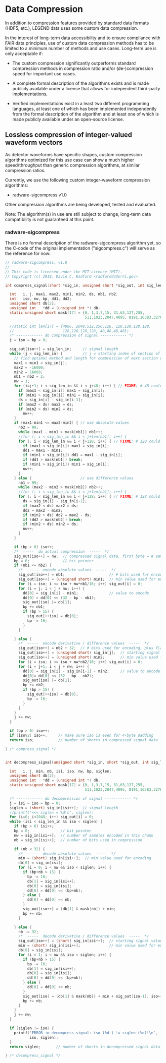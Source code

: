 # Data Compression

In addition to compression features provided by standard data formats (HDF5, etc.), LEGEND data uses some custom data compression.

In the interest of long-term data accessibility and to ensure compliance with FAIR data principles, use of custom data compression methods has to be limited to a minimum number of methods and use cases. Long-term use is only acceptable if:

*  The custom compression significantly outperforms standard compression methods in compression ratio and/or (de-)compression speed for important use cases.

* A complete formal description of the algorithms exists and is made publicly available under a license that allows for independent third-party implementations.

* Verified implementations exist in a least two different programming languages, at least one of which has been implemented independently from the formal description of the algorithm and at least one of which is made publicly available under an open-source license.


## Lossless compression of integer-valued waveform vectors

As detector waveforms have specific shapes, custom compression algorithms optimized for this use case can show a much higher speed/throughput than generic compression algorithms, at similar compression ratios.

Currently, we use the following custom integer-waveform compression algorithms:

* radware-sigcompress v1.0

Other compression algorithms are being developed, tested and evaluated.

Note: The algorithm(s) in use are still subject to change, long-term data compatibility is not guaranteed at this point.


### radware-sigcompress

There is no formal description of the radware-sigcompress algorithm yet, so the C-code of the original implementation ("sigcompress.c") will serve as the reference for now:

```C
// radware-sigcompress, v1.0
//
// This code is licensed under the MIT License (MIT).
// Copyright (c) 2018, David C. Radford <radforddc@ornl.gov>

int compress_signal(short *sig_in, unsigned short *sig_out, int sig_len_in) {

  int   i, j, max1, max2, min1, min2, ds, nb1, nb2;
  int   iso, nw, bp, dd1, dd2;
  unsigned short db[2];
  unsigned int   *dd = (unsigned int *) db;
  static unsigned short mask[17] = {0, 1,3,7,15, 31,63,127,255,
                                    511,1023,2047,4095, 8191,16383,32767,65535};

  //static int len[17] = {4096, 2048,512,256,128, 128,128,128,128,
  //                      128,128,128,128, 48,48,48,48};
  /* ------------ do compression of signal ------------ */
  j = iso = bp = 0;

  sig_out[iso++] = sig_len_in;     // signal length
  while (j < sig_len_in) {         // j = starting index of section of signal
    // find optimal method and length for compression of next section of signal 
    max1 = min1 = sig_in[j];
    max2 = -16000;
    min2 = 16000;
    nb1 = nb2 = 2;
    nw = 1;
    for (i=j+1; i < sig_len_in && i < j+48; i++) { // FIXME; # 48 could be tuned better?
      if (max1 < sig_in[i]) max1 = sig_in[i];
      if (min1 > sig_in[i]) min1 = sig_in[i];
      ds = sig_in[i] - sig_in[i-1];
      if (max2 < ds) max2 = ds;
      if (min2 > ds) min2 = ds;
        nw++;
    }
    if (max1-min1 <= max2-min2) { // use absolute values
      nb2 = 99;
      while (max1 - min1 > mask[nb1]) nb1++;
      //for (; i < sig_len_in && i < j+len[nb1]; i++) {
      for (; i < sig_len_in && i < j+128; i++) { // FIXME; # 128 could be tuned better?
        if (max1 < sig_in[i]) max1 = sig_in[i];
        dd1 = max1 - min1;
        if (min1 > sig_in[i]) dd1 = max1 - sig_in[i];
        if (dd1 > mask[nb1]) break;
        if (min1 > sig_in[i]) min1 = sig_in[i];
        nw++;
      }
    } else {                      // use difference values
      nb1 = 99;
      while (max2 - min2 > mask[nb2]) nb2++;
      //for (; i < sig_len_in && i < j+len[nb1]; i++) {
      for (; i < sig_len_in && i < j+128; i++) { // FIXME; # 128 could be tuned better?
        ds = sig_in[i] - sig_in[i-1];
        if (max2 < ds) max2 = ds;
        dd2 = max2 - min2;
        if (min2 > ds) dd2 = max2 - ds;
        if (dd2 > mask[nb2]) break;
        if (min2 > ds) min2 = ds;
        nw++;
      }
    }

    if (bp > 0) iso++;
    /*  -----  do actual compression  -----  */
    sig_out[iso++] = nw;  // compressed signal data, first byte = # samples
    bp = 0;               // bit pointer
    if (nb1 <= nb2) {
      /*  -----  encode absolute values  -----  */
      sig_out[iso++] = nb1;                    // # bits used for encoding
      sig_out[iso++] = (unsigned short) min1;  // min value used for encoding
      for (i = iso; i <= iso + nw*nb1/16; i++) sig_out[i] = 0;
      for (i = j; i < j + nw; i++) {
        dd[0] = sig_in[i] - min1;              // value to encode
        dd[0] = dd[0] << (32 - bp - nb1);
        sig_out[iso] |= db[1];
        bp += nb1;
        if (bp > 15) {
          sig_out[++iso] = db[0];
          bp -= 16;
        }
      }

    } else {
      /*  -----  encode derivative / difference values  -----  */
      sig_out[iso++] = nb2 + 32;  // # bits used for encoding, plus flag
      sig_out[iso++] = (unsigned short) sig_in[j];  // starting signal value
      sig_out[iso++] = (unsigned short) min2;       // min value used for encoding
      for (i = iso; i <= iso + nw*nb2/16; i++) sig_out[i] = 0;
      for (i = j+1; i < j + nw; i++) {
        dd[0] = sig_in[i] - sig_in[i-1] - min2;     // value to encode
        dd[0]= dd[0] << (32 - bp - nb2);
        sig_out[iso] |= db[1];
        bp += nb2;
        if (bp > 15) {
          sig_out[++iso] = db[0];
          bp -= 16;
        }
      }
    }
    j += nw;
  }

  if (bp > 0) iso++;
  if (iso%2) iso++;     // make sure iso is even for 4-byte padding
  return iso;           // number of shorts in compressed signal data

} /* compress_signal */


int decompress_signal(unsigned short *sig_in, short *sig_out, int sig_len_in) {

  int   i, j, min, nb, isi, iso, nw, bp, siglen;
  unsigned short db[2];
  unsigned int   *dd = (unsigned int *) db;
  static unsigned short mask[17] = {0, 1,3,7,15, 31,63,127,255,
                                    511,1023,2047,4095, 8191,16383,32767,65535};

  /* ------------ do decompression of signal ------------ */
  j = isi = iso = bp = 0;
  siglen = (short) sig_in[isi++];  // signal length
  //printf("<<< siglen = %d\n", siglen);
  for (i=0; i<2048; i++) sig_out[i] = 0;
  while (isi < sig_len_in && iso < siglen) {
    if (bp > 0) isi++;
    bp = 0;              // bit pointer
    nw = sig_in[isi++];  // number of samples encoded in this chunk
    nb = sig_in[isi++];  // number of bits used in compression

    if (nb < 32) {
      /*  -----  decode absolute values  -----  */
      min = (short) sig_in[isi++];  // min value used for encoding
      db[0] = sig_in[isi];
      for (i = 0; i < nw && iso < siglen; i++) {
        if (bp+nb > 15) {
          bp -= 16;
          db[1] = sig_in[isi++];
          db[0] = sig_in[isi];
          dd[0] = dd[0] << (bp+nb);
        } else {
          dd[0] = dd[0] << nb;
        }
        sig_out[iso++] = (db[1] & mask[nb]) + min;
        bp += nb;
      }

    } else {
      nb -= 32;
      /*  -----  decode derivative / difference values  -----  */
      sig_out[iso++] = (short) sig_in[isi++];  // starting signal value
      min = (short) sig_in[isi++];             // min value used for encoding
      db[0] = sig_in[isi];
      for (i = 1; i < nw && iso < siglen; i++) {
        if (bp+nb > 15) {
          bp -= 16;
          db[1] = sig_in[isi++];
          db[0] = sig_in[isi];
          dd[0] = dd[0] << (bp+nb);
        } else {
          dd[0] = dd[0] << nb;
        }
        sig_out[iso] = (db[1] & mask[nb]) + min + sig_out[iso-1]; iso++;
        bp += nb;
      }
    }
    j += nw;
  }

  if (siglen != iso) {
    printf("ERROR in decompress_signal: iso (%d ) != siglen (%d)!\n",
           iso, siglen);
  }
  return siglen;       // number of shorts in decompressed signal data

} /* decompress_signal */
```
